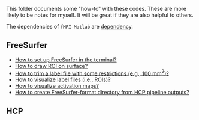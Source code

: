 This folder documents some "how-to" with these codes. These are more likely to be notes for myself. It will be great if they are also helpful to others.

The dependencies of `fMRI-Matlab` are [dependency](dependency.md).

## FreeSurfer
- [How to set up FreeSurfer in the terminal?](fs_setup.md)
- [How to draw ROI on surface?](draw_surface_roi.md)
- [How to trim a label file with some restrictions (e.g., 100 mm$^2$)?](trim_label.md)
- [How to visualize label files (i.e., ROIs)?](visualize_label.md)
- [How to visualize activation maps?](visualize_activation.md)
- [How to create FreeSurfer-format directory from HCP pipeline outputs?](fs_from_hcp.md)

## HCP

